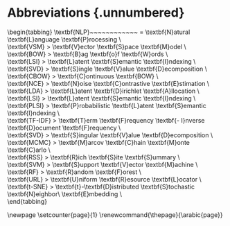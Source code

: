 # Abbreviations {.unnumbered}

\begin{tabbing}
\textbf{NLP}~~~~~~~~~~~~ \= \textbf{N}atural \textbf{L}anguage \textbf{P}rocessing \\  
\textbf{VSM}             \> \textbf{V}ector \textbf{S}pace \textbf{M}odel \\  
\textbf{BOW}             \> \textbf{B}ag \textbf{o}f \textbf{W}ords \\  
\textbf{LSI}             \> \textbf{L}atent \textbf{S}emantic \textbf{I}ndexing \\  
\textbf{SVD}             \> \textbf{S}ingle \textbf{V}alue \textbf{D}ecomposition \\  
\textbf{CBOW}            \> \textbf{C}ontinuous \textbf{BOW} \\  
\textbf{NCE}             \> \textbf{N}oise \textbf{C}ontrastive \textbf{E}stimation \\  
\textbf{LDA}             \> \textbf{L}atent \textbf{D}irichlet \textbf{A}llocation \\  
\textbf{LSI}             \> \textbf{L}atent \textbf{S}emantic \textbf{I}ndexing \\  
\textbf{PLSI}             \> \textbf{P}robabilistic \textbf{L}atent \textbf{S}emantic \textbf{I}ndexing \\  
\textbf{TF-IDF}             \> \textbf{T}erm \textbf{F}requency  \textbf{- I}nverse  \textbf{D}ocument \textbf{F}requency \\  
\textbf{SVD}             \> \textbf{S}ingular \textbf{V}alue \textbf{D}ecomposition \\  
\textbf{MCMC}             \> \textbf{M}arcov \textbf{C}hain \textbf{M}onte \textbf{C}arlo \\  
\textbf{RSS}             \> \textbf{R}ich \textbf{S}ite \textbf{S}ummary \\  
\textbf{SVM}             \> \textbf{S}upport \textbf{V}ector \textbf{M}achine \\  
\textbf{RF}             \> \textbf{R}andom \textbf{F}orest \\  
\textbf{URL}             \> \textbf{U}niform \textbf{R}esource \textbf{L}ocator \\  
\textbf{t-SNE}             \> \textbf{t}-\textbf{D}istributed \textbf{S}tochastic \textbf{N}eighbor\\ \textbf{E}mbedding \\  
\end{tabbing}

\newpage
\setcounter{page}{1}
\renewcommand{\thepage}{\arabic{page}}

